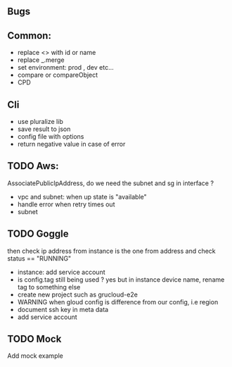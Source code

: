 ## Bugs

## Common:

- replace <<NA>> with id or name
- replace \_.merge
- set environment: prod , dev etc...
- compare or compareObject
- CPD

## Cli

- use pluralize lib
- save result to json
- config file with options
- return negative value in case of error

## TODO Aws:

AssociatePublicIpAddress, do we need the subnet and sg in interface ?

- vpc and subnet: when up state is "available"
- handle error when retry times out
- subnet

## TODO Goggle

then check ip address from instance is the one from address and check status == "RUNNING"

- instance: add service account
- is config.tag still being used ? yes but in instance device name, rename tag to something else
- create new project such as grucloud-e2e
- WARNING when gloud config is difference from our config, i.e region
- document ssh key in meta data
- add service account

## TODO Mock

Add mock example
